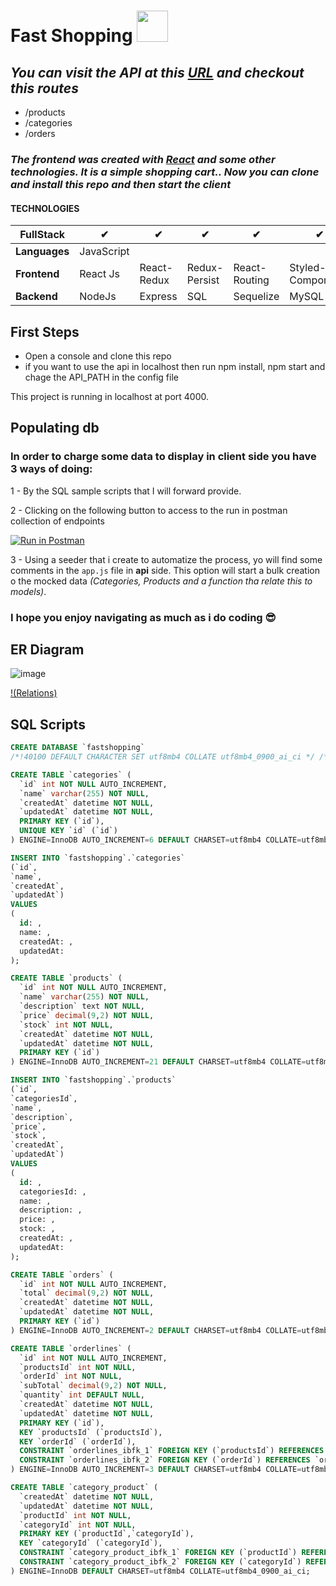# Fast Shopping <img src="https://github.com/larts85/fast-shopping-client/blob/master/public/shopping-cart.svg" width="50px" />

## **_You can visit the API at this <a href='https://ultra-fast-shopping.herokuapp.com/'>URL</a> and checkout this routes_**

- /products
- /categories
- /orders

### ***The frontend was created with [React](https://github.com/facebook/create-react-app) and some other technologies. It is a simple shopping cart.. Now you can clone and install this repo and then start the client***

#### TECHNOLOGIES

| **FullStack** | ✔          | ✔           | ✔             | ✔             | ✔                 | ✔           |
| ------------- | ---------- | ----------- | ------------- | ------------- | ----------------- | ----------- |
| **Languages** | JavaScript |             |               |               |                   |             |
| **Frontend**  | React Js   | React-Redux | Redux-Persist | React-Routing | Styled-Components | Material UI |
| **Backend**   | NodeJs     | Express     | SQL           | Sequelize     | MySQL             |             |

## First Steps

- Open a console and clone this repo
- if you want to use the api in localhost then run npm install, npm start and chage the API_PATH in the config file

This project is running in localhost at port 4000.

## Populating db

### In order to charge some data to display in client side you have 3 ways of doing:

1 - By the SQL sample scripts that I will forward provide.

2 - Clicking on the following button to access to the run in postman collection of endpoints

[![Run in Postman](https://run.pstmn.io/button.svg)](https://app.getpostman.com/run-collection/12812076-e6ddfc80-3a5d-4acd-bac1-18bf67a69ee5?action=collection%2Ffork&collection-url=entityId%3D12812076-e6ddfc80-3a5d-4acd-bac1-18bf67a69ee5%26entityType%3Dcollection%26workspaceId%3D5e7c5edf-8687-49c4-8b9c-79ade0bbbba7)

3 - Using a seeder that i create to automatize the process, yo will find some comments in the `app.js` file in **api** side. This option will start a bulk creation o the mocked data _(Categories, Products and a function tha relate this to models)_.

### **I hope you enjoy navigating as much as i do coding** 😎

## ER Diagram

![image](https://user-images.githubusercontent.com/68341136/120415324-bc9aaf80-c331-11eb-8b88-884a127c4f7e.png)

[!(Relations)]()

## SQL Scripts

```SQL
CREATE DATABASE `fastshopping`
/*!40100 DEFAULT CHARACTER SET utf8mb4 COLLATE utf8mb4_0900_ai_ci */ /*!80016 DEFAULT ENCRYPTION='N' */;
```

```SQL
CREATE TABLE `categories` (
  `id` int NOT NULL AUTO_INCREMENT,
  `name` varchar(255) NOT NULL,
  `createdAt` datetime NOT NULL,
  `updatedAt` datetime NOT NULL,
  PRIMARY KEY (`id`),
  UNIQUE KEY `id` (`id`)
) ENGINE=InnoDB AUTO_INCREMENT=6 DEFAULT CHARSET=utf8mb4 COLLATE=utf8mb4_0900_ai_ci;

```

```SQL
INSERT INTO `fastshopping`.`categories`
(`id`,
`name`,
`createdAt`,
`updatedAt`)
VALUES
(
  id: ,
  name: ,
  createdAt: ,
  updatedAt:
);
```

```SQL
CREATE TABLE `products` (
  `id` int NOT NULL AUTO_INCREMENT,
  `name` varchar(255) NOT NULL,
  `description` text NOT NULL,
  `price` decimal(9,2) NOT NULL,
  `stock` int NOT NULL,
  `createdAt` datetime NOT NULL,
  `updatedAt` datetime NOT NULL,
  PRIMARY KEY (`id`)
) ENGINE=InnoDB AUTO_INCREMENT=21 DEFAULT CHARSET=utf8mb4 COLLATE=utf8mb4_0900_ai_ci;
```

```SQL
INSERT INTO `fastshopping`.`products`
(`id`,
`categoriesId`,
`name`,
`description`,
`price`,
`stock`,
`createdAt`,
`updatedAt`)
VALUES
(
  id: ,
  categoriesId: ,
  name: ,
  description: ,
  price: ,
  stock: ,
  createdAt: ,
  updatedAt:
);
```

```SQL
CREATE TABLE `orders` (
  `id` int NOT NULL AUTO_INCREMENT,
  `total` decimal(9,2) NOT NULL,
  `createdAt` datetime NOT NULL,
  `updatedAt` datetime NOT NULL,
  PRIMARY KEY (`id`)
) ENGINE=InnoDB AUTO_INCREMENT=2 DEFAULT CHARSET=utf8mb4 COLLATE=utf8mb4_0900_ai_ci;
```

```SQL
CREATE TABLE `orderlines` (
  `id` int NOT NULL AUTO_INCREMENT,
  `productsId` int NOT NULL,
  `orderId` int NOT NULL,
  `subTotal` decimal(9,2) NOT NULL,
  `quantity` int DEFAULT NULL,
  `createdAt` datetime NOT NULL,
  `updatedAt` datetime NOT NULL,
  PRIMARY KEY (`id`),
  KEY `productsId` (`productsId`),
  KEY `orderId` (`orderId`),
  CONSTRAINT `orderlines_ibfk_1` FOREIGN KEY (`productsId`) REFERENCES `products` (`id`) ON UPDATE CASCADE,
  CONSTRAINT `orderlines_ibfk_2` FOREIGN KEY (`orderId`) REFERENCES `orders` (`id`) ON DELETE CASCADE ON UPDATE CASCADE
) ENGINE=InnoDB AUTO_INCREMENT=3 DEFAULT CHARSET=utf8mb4 COLLATE=utf8mb4_0900_ai_ci;
```

```SQL
CREATE TABLE `category_product` (
  `createdAt` datetime NOT NULL,
  `updatedAt` datetime NOT NULL,
  `productId` int NOT NULL,
  `categoryId` int NOT NULL,
  PRIMARY KEY (`productId`,`categoryId`),
  KEY `categoryId` (`categoryId`),
  CONSTRAINT `category_product_ibfk_1` FOREIGN KEY (`productId`) REFERENCES `products` (`id`) ON DELETE CASCADE ON UPDATE CASCADE,
  CONSTRAINT `category_product_ibfk_2` FOREIGN KEY (`categoryId`) REFERENCES `categories` (`id`) ON DELETE CASCADE ON UPDATE CASCADE
) ENGINE=InnoDB DEFAULT CHARSET=utf8mb4 COLLATE=utf8mb4_0900_ai_ci;
```
